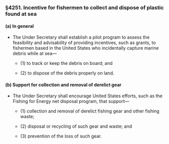 ### §4251. Incentive for fishermen to collect and dispose of plastic found at sea
#### (a) In general
* The Under Secretary shall establish a pilot program to assess the feasibility and advisability of providing incentives, such as grants, to fishermen based in the United States who incidentally capture marine debris while at sea—

  * (1) to track or keep the debris on board; and

  * (2) to dispose of the debris properly on land.

#### (b) Support for collection and removal of derelict gear
* The Under Secretary shall encourage United States efforts, such as the Fishing for Energy net disposal program, that support—

  * (1) collection and removal of derelict fishing gear and other fishing waste;

  * (2) disposal or recycling of such gear and waste; and

  * (3) prevention of the loss of such gear.